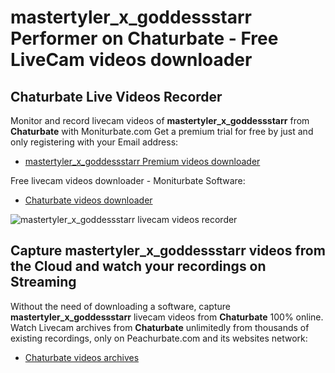 # mastertyler_x_goddessstarr Performer on Chaturbate - Free LiveCam videos downloader

## Chaturbate Live Videos Recorder

Monitor and record livecam videos of **mastertyler_x_goddessstarr** from **Chaturbate** with Moniturbate.com
Get a premium trial for free by just and only registering with your Email address:
* [mastertyler_x_goddessstarr Premium videos downloader](https://moniturbate.com/request-demo-licence-key.html)

Free livecam videos downloader - Moniturbate Software:
* [Chaturbate videos downloader](https://moniturbate.com/moniturbate-download-software.html)

![mastertyler_x_goddessstarr livecam videos recorder](https://peachurnet.com/templates/moniturbate-software.png)


## Capture mastertyler_x_goddessstarr videos from the Cloud and watch your recordings on Streaming

Without the need of downloading a software, capture **mastertyler_x_goddessstarr** livecam videos from **Chaturbate** 100% online.
Watch Livecam archives from **Chaturbate** unlimitedly from thousands of existing recordings, only on Peachurbate.com and its websites network:
* [Chaturbate videos archives](https://peachurnet.com/)
